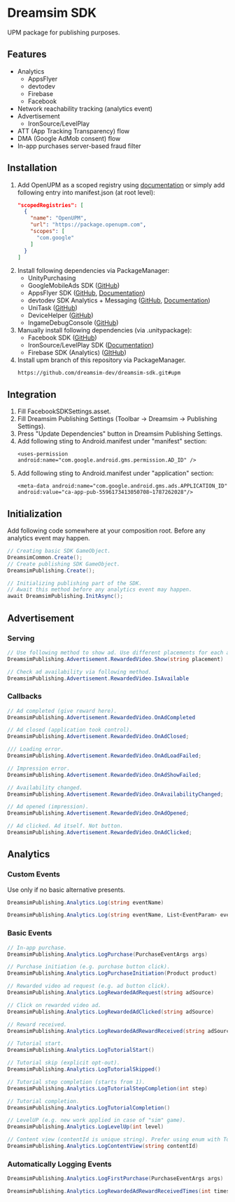 # Dreamsim SDK
UPM package for publishing purposes.
## Features
- Analytics
    - AppsFlyer
    - devtodev
    - Firebase
    - Facebook
- Network reachability tracking (analytics event)
- Advertisement
    - IronSource/LevelPlay
- ATT (App Tracking Transparency) flow
- DMA (Google AdMob consent) flow
- In-app purchases server-based fraud filter
## Installation
1. Add OpenUPM as a scoped registry using [documentation](https://developers.google.com/admob/unity/quick-start#import_the_mobile_ads_for_unity_plugin) or simply add following entry into manifest.json (at root level):
   ```json
   "scopedRegistries": [
     {
       "name": "OpenUPM",
       "url": "https://package.openupm.com",
       "scopes": [
         "com.google"
       ]
     }
   ]
   ```
2. Install following dependencies via PackageManager:
    - UnityPurchasing
    - GoogleMobileAds SDK ([GitHub](https://github.com/googleads/googleads-mobile-unity))
    - AppsFlyer SDK ([GitHub](https://github.com/AppsFlyerSDK/appsflyer-unity-plugin), [Documentation](https://dev.appsflyer.com/hc/docs/installation))
    - devtodev SDK Analytics + Messaging ([GitHub](https://github.com/devtodev-analytics/Unity-sdk-3.0), [Documentation](https://docs.devtodev.com/integration/integration-of-sdk-v2/sdk-integration/unity))
    - UniTask ([GitHub](https://github.com/Cysharp/UniTask))
    - DeviceHelper ([GitHub](https://github.com/lexscite/UnityDeviceHelper))
    - IngameDebugConsole ([GitHub](https://github.com/yasirkula/UnityIngameDebugConsole))
3. Manually install following dependencies (via .unitypackage):
    - Facebook SDK ([GitHub](https://github.com/facebook/facebook-sdk-for-unity))
    - IronSource/LevelPlay SDK ([Documentation](https://developers.is.com/ironsource-mobile/unity/unity-plugin))
    - Firebase SDK (Analytics) ([GItHub](https://github.com/firebase/firebase-unity-sdk))
4. Install upm branch of this repository via PackageManager.
   ```
   https://github.com/dreamsim-dev/dreamsim-sdk.git#upm
   ```
## Integration
1. Fill FacebookSDKSettings.asset.
2. Fill Dreamsim Publishing Settings (Toolbar -> Dreamsim -> Publishing Settings).
3. Press "Update Dependencies" button in Dreamsim Publishing Settings.
4. Add following sting to Android.manifest under "manifest" section:
   ```
   <uses-permission android:name="com.google.android.gms.permission.AD_ID" />
   ```
5. Add following sting to Android.manifest under "application" section:
   ```
   <meta-data android:name="com.google.android.gms.ads.APPLICATION_ID" android:value="ca-app-pub-5596173413050708~1787262028"/>
   ```
## Initialization
Add following code somewhere at your composition root. Before any analytics event may happen.
```cs
// Creating basic SDK GameObject.
DreamsimCommon.Create();
// Create publishing SDK GameObject.
DreamsimPublishing.Create();

// Initializing publishing part of the SDK.
// Await this method before any analytics event may happen.
await DreamsimPublishing.InitAsync();
```
## Advertisement
### Serving
```cs
// Use following method to show ad. Use different placements for each ad point in application.
DreamsimPublishing.Advertisement.RewardedVideo.Show(string placement)

// Check ad availability via following method.
DreamsimPublishing.Advertisement.RewardedVideo.IsAvailable
```
### Callbacks
```cs
// Ad completed (give reward here).
DreamsimPublishing.Advertisement.RewardedVideo.OnAdCompleted

// Ad closed (application took control).
DreamsimPublishing.Advertisement.RewardedVideo.OnAdClosed;

/// Loading error.
DreamsimPublishing.Advertisement.RewardedVideo.OnAdLoadFailed;

// Impression error.
DreamsimPublishing.Advertisement.RewardedVideo.OnAdShowFailed;

// Availability changed.
DreamsimPublishing.Advertisement.RewardedVideo.OnAvailabilityChanged;

// Ad opened (impression).
DreamsimPublishing.Advertisement.RewardedVideo.OnAdOpened;

// Ad clicked. Ad itself. Not button.
DreamsimPublishing.Advertisement.RewardedVideo.OnAdClicked;
```
## Analytics
### Custom Events
Use only if no basic alternative presents.
```cs
DreamsimPublishing.Analytics.Log(string eventName)

DreamsimPublishing.Analytics.Log(string eventName, List<EventParam> eventParams)
```
### Basic Events
```cs
// In-app purchase.
DreamsimPublishing.Analytics.LogPurchase(PurchaseEventArgs args)

// Purchase initiation (e.g. purchase button click).
DreamsimPublishing.Analytics.LogPurchaseInitiation(Product product)

// Rewarded video ad request (e.g. ad button click).
DreamsimPublishing.Analytics.LogRewardedAdRequest(string adSource)

// Click on rewarded video ad.
DreamsimPublishing.Analytics.LogRewardedAdClicked(string adSource)

// Reward received.
DreamsimPublishing.Analytics.LogRewardedAdRewardReceived(string adSource)

// Tutorial start.
DreamsimPublishing.Analytics.LogTutorialStart()

// Tutorial skip (explicit opt-out).
DreamsimPublishing.Analytics.LogTutorialSkipped()

// Tutorial step completion (starts from 1).
DreamsimPublishing.Analytics.LogTutorialStepCompletion(int step)

// Tutorial completion.
DreamsimPublishing.Analytics.LogTutorialCompletion()

// LevelUP (e.g. new work applied in case of "sim" game).
DreamsimPublishing.Analytics.LogLevelUp(int level)

// Content view (contentId is unique string). Prefer using enum with ToString() method.
DreamsimPublishing.Analytics.LogContentView(string contentId)
```
### Automatically Logging Events
```cs
DreamsimPublishing.Analytics.LogFirstPurchase(PurchaseEventArgs args)

DreamsimPublishing.Analytics.LogRewardedAdRewardReceivedTimes(int times)
```